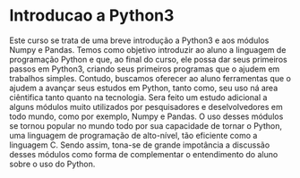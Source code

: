 # Introducao a Python3
Este curso se trata de uma breve introdução a Python3 e aos módulos Numpy e Pandas. Temos como objetivo introduzir ao aluno a linguagem de programação Python e que, ao final do curso, ele possa dar seus primeiros passos em Python3, criando seus primeiros programas que o ajudem em trabalhos simples. Contudo, buscamos oferecer ao aluno ferramentas que o ajudem a avançar seus estudos em Python, tanto como, seu uso ná area ciêntifica tanto quanto na tecnologia. Sera feito um estudo adicional a alguns módulos muito utilizados por pesquisadores e deselvolvedores em todo mundo, como por exemplo, Numpy e Pandas. O uso desses módulos se tornou popular no mundo todo por sua capacidade de tornar o Python, uma linguagem de programação de alto-nível, tão eficiente como a linguagem C. Sendo assim, tona-se de grande impotância a discussão desses módulos como forma de complementar o entendimento do aluno sobre o uso do Python. 
